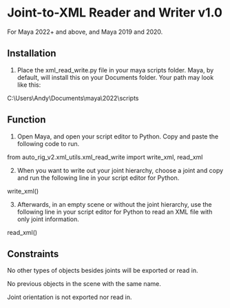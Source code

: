 # Joint-to-XML Reader and Writer v1.0

For Maya 2022+ and above, and Maya 2019 and 2020.

## Installation

1. Place the xml_read_write.py file in your maya scripts folder. Maya, by default, 
will install this on your Documents folder. Your path may look like this:

C:\Users\Andy\Documents\maya\2022\scripts

## Function

1. Open Maya, and open your script editor to Python. Copy and paste the following 
code to run.

from auto_rig_v2.xml_utils.xml_read_write import write_xml, read_xml

2. When you want to write out your joint hierarchy, choose a joint and copy and run
the following line in your script editor for Python.

write_xml()

3. Afterwards, in an empty scene or without the joint hierarchy, use the following 
line in your script editor for Python to read an XML file with only joint information.

read_xml()

## Constraints

No other types of objects besides joints will be exported or read in.

No previous objects in the scene with the same name.

Joint orientation is not exported nor read in.
